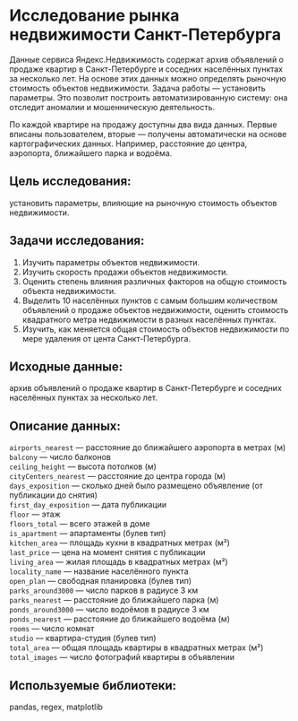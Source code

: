 # Исследование рынка недвижимости Санкт-Петербурга

Данные сервиса Яндекс.Недвижимость содержат архив объявлений о продаже квартир в Санкт-Петербурге и соседних населённых пунктах за несколько лет. На основе этих данных можно определять рыночную стоимость объектов недвижимости. Задача работы — установить параметры. Это позволит построить автоматизированную систему: она отследит аномалии и мошенническую деятельность. 

По каждой квартире на продажу доступны два вида данных. Первые вписаны пользователем, вторые — получены автоматически на основе картографических данных. Например, расстояние до центра, аэропорта, ближайшего парка и водоёма. 

## Цель исследования: 
установить параметры, влияющие на рыночную стоимость объектов недвижимости.

## Задачи исследования:
1. Изучить параметры объектов недвижимости. 
2. Изучить скорость продажи объектов недвижимости. 
3. Оценить степень влияния различных факторов на общую стоимость объекта недвижимости. 
4. Выделить 10 населённых пунктов с самым большим количеством объявлений о продаже объектов недвижимости, оценить стоимость квадратного метра недвижимости в разных населённых пунктах. 
5. Изучить, как меняется общая стоимость объектов недвижимости по мере удаления от цента Санкт-Петербурга. 

## Исходные данные:
архив объявлений о продаже квартир в Санкт-Петербурге и соседних населённых пунктах за несколько лет.

## Описание данных:
`airports_nearest` — расстояние до ближайшего аэропорта в метрах (м) \
`balcony` — число балконов \
`ceiling_height` — высота потолков (м) \
`cityCenters_nearest` — расстояние до центра города (м) \
`days_exposition` — сколько дней было размещено объявление (от публикации до снятия) \
`first_day_exposition` — дата публикации \
`floor` — этаж \
`floors_total` — всего этажей в доме \
`is_apartment` — апартаменты (булев тип) \
`kitchen_area` — площадь кухни в квадратных метрах (м²) \
`last_price` — цена на момент снятия с публикации \
`living_area` — жилая площадь в квадратных метрах (м²) \
`locality_name` — название населённого пункта \
`open_plan` — свободная планировка (булев тип) \
`parks_around3000` — число парков в радиусе 3 км \
`parks_nearest` — расстояние до ближайшего парка (м) \
`ponds_around3000` — число водоёмов в радиусе 3 км \
`ponds_nearest` — расстояние до ближайшего водоёма (м) \
`rooms` — число комнат \
`studio` — квартира-студия (булев тип) \
`total_area` — общая площадь квартиры в квадратных метрах (м²) \
`total_images` — число фотографий квартиры в объявлении 

## Используемые библиотеки:
pandas, regex, matplotlib
